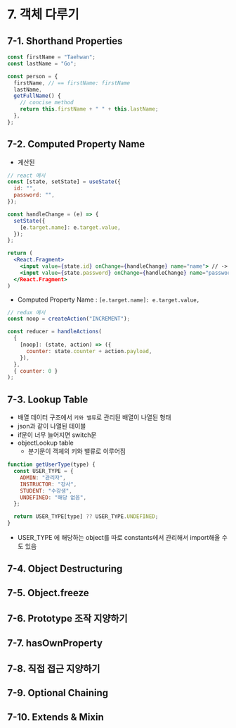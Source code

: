 # 7. 객체 다루기

## 7-1. Shorthand Properties

```js
const firstName = "Taehwan";
const lastName = "Go";

const person = {
  firstName, // == firstName: firstName
  lastName,
  getFullName() {
    // concise method
    return this.firstName + " " + this.lastName;
  },
};
```

## 7-2. Computed Property Name

- 계산된

```jsx
// react 예시
const [state, setState] = useState({
  id: "",
  password: "",
});

const handleChange = (e) => {
  setState({
    [e.target.name]: e.target.value,
  });
};

return (
  <React.Fragment>
    <input value={state.id} onChange={handleChange} name="name"> // -> state => { name: state.id }
    <input value={state.password} onChange={handleChange} name="password"> // -> { password: state.password }
  </React.Fragment>
)
```

- Computed Property Name : `[e.target.name]: e.target.value,`

```js
// redux 예시
const noop = createAction("INCREMENT");

const reducer = handleActions(
  {
    [noop]: (state, action) => ({
      counter: state.counter + action.payload,
    }),
  },
  { counter: 0 }
);
```

## 7-3. Lookup Table

- 배열 데이터 구조에서 `키와 밸류`로 관리된 배열이 나열된 형태
- json과 같이 나열된 테이블
- if문이 너무 늘어지면 switch문
- objectLookup table
  - 분기문이 객체의 키와 밸류로 이루어짐

```js
function getUserType(type) {
  const USER_TYPE = {
    ADMIN: "관리자",
    INSTRUCTOR: "강사",
    STUDENT: "수강생",
    UNDEFINED: "해당 없음",
  };

  return USER_TYPE[type] ?? USER_TYPE.UNDEFINED;
}
```

- USER_TYPE 에 해당하는 object를 따로 constants에서 관리해서 import해올 수도 있음

## 7-4. Object Destructuring

## 7-5. Object.freeze

## 7-6. Prototype 조작 지양하기

## 7-7. hasOwnProperty

## 7-8. 직접 접근 지양하기

## 7-9. Optional Chaining

## 7-10. Extends & Mixin
